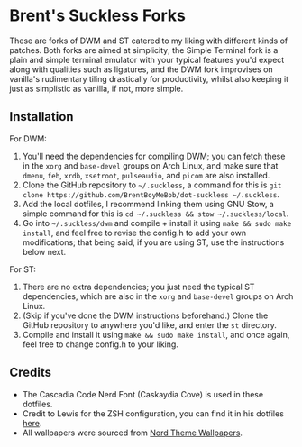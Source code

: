 
# Brent's Suckless Forks

These are forks of DWM and ST catered to my liking with different kinds of patches. Both forks are aimed at simplicity; the Simple Terminal fork is a plain and simple terminal emulator with your typical features you'd expect along with qualities such as ligatures, and the DWM fork improvises on vanilla's rudimentary tiling drastically for productivity, whilst also keeping it just as simplistic as vanilla, if not, more simple.


## Installation

For DWM:
1. You'll need the dependencies for compiling DWM; you can fetch these in the `xorg` and `base-devel` groups on Arch Linux, and make sure that `dmenu`, `feh`, `xrdb`, `xsetroot`, `pulseaudio`, and `picom` are also installed.
2. Clone the GitHub repository to `~/.suckless`, a command for this is `git clone https://github.com/BrentBoyMeBob/dot-suckless ~/.suckless`.
3. Add the local dotfiles, I recommend linking them using GNU Stow, a simple command for this is `cd ~/.suckless && stow ~/.suckless/local`.
4. Go into `~/.suckless/dwm` and compile + install it using `make && sudo make install`, and feel free to revise the config.h to add your own modifications; that being said, if you are using ST, use the instructions below next.

For ST:
1. There are no extra dependencies; you just need the typical ST dependencies, which are also in the `xorg` and `base-devel` groups on Arch Linux. 
2. (Skip if you've done the DWM instructions beforehand.) Clone the GitHub repository to anywhere you'd like, and enter the `st` directory.
3. Compile and install it using `make && sudo make install`, and once again, feel free to change config.h to your liking.


## Credits

- The Cascadia Code Nerd Font (Caskaydia Cove) is used in these dotfiles.
- Credit to Lewis for the ZSH configuration, you can find it in his dotfiles [here](https://github.com/smartsyncing/dotfiles).
- All wallpapers were sourced from [Nord Theme Wallpapers](https://nordthemewallpapers.com/All/).
